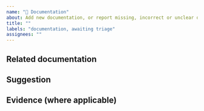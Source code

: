 ```yaml
---
name: "📖 Documentation"
about: Add new documentation, or report missing, incorrect or unclear documentation
title: ""
labels: "documentation, awaiting triage"
assignees: ""
---
```


<!--
    Please fill in as much of the template below as you’re able to. If you're unsure whether the issue already exists or how to fill in the template, open an issue anyway. Our team will help you to complete the rest.

    Your issue might already exist. If so, add a comment to the existing issue instead of creating a new one. You can find existing issues here: https://github.com/alphagov/govuk-design-system/issues

    We also welcome pull requests from users, if you feel comfortable doing so.
-->

## Related documentation

<!-- Does this issue refer to a gap or mistake in some existing documentation? Provide a link if possible. -->

## Suggestion

<!-- How could this documentation be improved? -->

## Evidence (where applicable)

<!-- Please provide any relevant user research or evidence to support this change. -->

